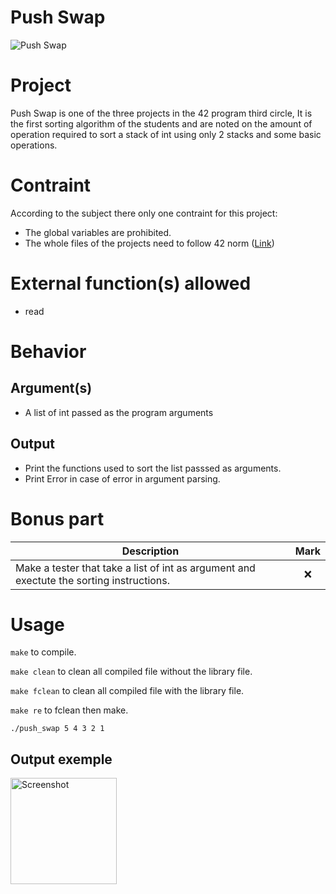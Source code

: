 # Push Swap
<img alt="Push Swap" src="https://img.shields.io/static/v1?label=Push Swap&message=84+/+125&color=orange&style=plastic"/>

# Project
Push Swap is one of the three projects in the 42 program third circle, It is the first sorting algorithm of the students and are noted on the amount of operation required to sort a stack of int using only 2 stacks and some basic operations.

# Contraint
According to the subject there only one contraint for this project:
*  The global variables are prohibited.
*  The whole files of the projects need to follow 42 norm ([Link](https://github.com/42School/norminette/blob/master/pdf/en.norm.pdf))

# External function(s) allowed
* read

# Behavior

## Argument(s)
* A list of int passed as the program arguments 

## Output
* Print the functions used to sort the list passsed as arguments.
* Print Error in case of error in argument parsing. 

# Bonus part
| Description | Mark |
|      --     |:----:|
| Make a tester that take a list of int as argument and exectute the sorting instructions. | :x: |


# Usage

``make`` to compile.

``make clean`` to clean all compiled file without the library file.

``make fclean`` to clean all compiled file with the library file.

``make re`` to fclean then make.

``./push_swap 5 4 3 2 1``

## Output exemple

<img width="170" alt="Screenshot" src="https://github.com/m-juin/push_swap/assets/114703612/de639f3e-a97e-4fee-8bfd-ff51837ea14c">
